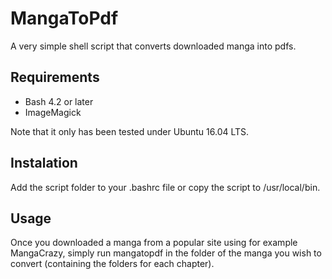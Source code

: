 # MangaToPdf
A very simple shell script that converts downloaded manga into pdfs.
## Requirements
- Bash 4.2 or later
- ImageMagick

Note that it only has been tested under Ubuntu 16.04 LTS.

## Instalation
Add the script folder to your .bashrc file or copy the script to /usr/local/bin.
## Usage
Once you downloaded a manga from a popular site using for example MangaCrazy, simply run mangatopdf in the folder of the manga you wish to convert (containing the folders for each chapter).
